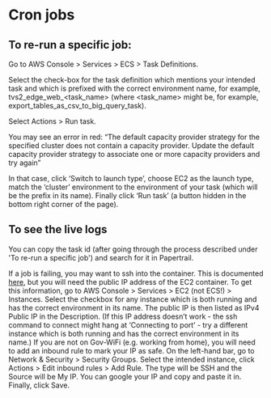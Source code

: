 # Cron jobs

## To re-run a specific job:

Go to AWS Console > Services > ECS > Task Definitions.

Select the check-box for the task definition which mentions your intended task and which is prefixed with the correct environment name, for example, tvs2_edge_web_<task_name> (where <task_name> might be, for example, export_tables_as_csv_to_big_query_task).

Select Actions > Run task.

You may see an error in red: “The default capacity provider strategy for the specified cluster does not contain a capacity provider. Update the default capacity provider strategy to associate one or more capacity providers and try again”

In that case, click ‘Switch to launch type’, choose EC2 as the launch type, match the ‘cluster’ environment to the environment of your task (which will be the prefix in its name). Finally click ‘Run task’ (a button hidden in the bottom right corner of the page).

## To see the live logs

You can copy the task id (after going through the process described under 'To re-run a specific job') and search for it in Papertrail.

If a job is failing, you may want to ssh into the container. This is documented [here](https://github.com/DFE-Digital/teaching-vacancies-service-secrets/tree/master/secrets/ssh), but you will need the public IP address of the EC2 container. To get this information, go to AWS Console > Services > EC2 (not ECS!) > Instances. Select the checkbox for any instance which is both running and has the correct environment in its name. The public IP is then listed as IPv4 Public IP in the Description. (If this IP address doesn’t work - the ssh command to connect might hang at ‘Connecting to port’ - try a different instance which is both running and has the correct environment in its name.)
If you are not on Gov-WiFi (e.g. working from home), you will need to add an inbound rule to mark your IP as safe. On the left-hand bar, go to Network & Security > Security Groups. Select the intended instance, click Actions > Edit inbound rules > Add Rule. The type will be SSH and the Source will be My IP. You can google your IP and copy and paste it in. Finally, click Save.
